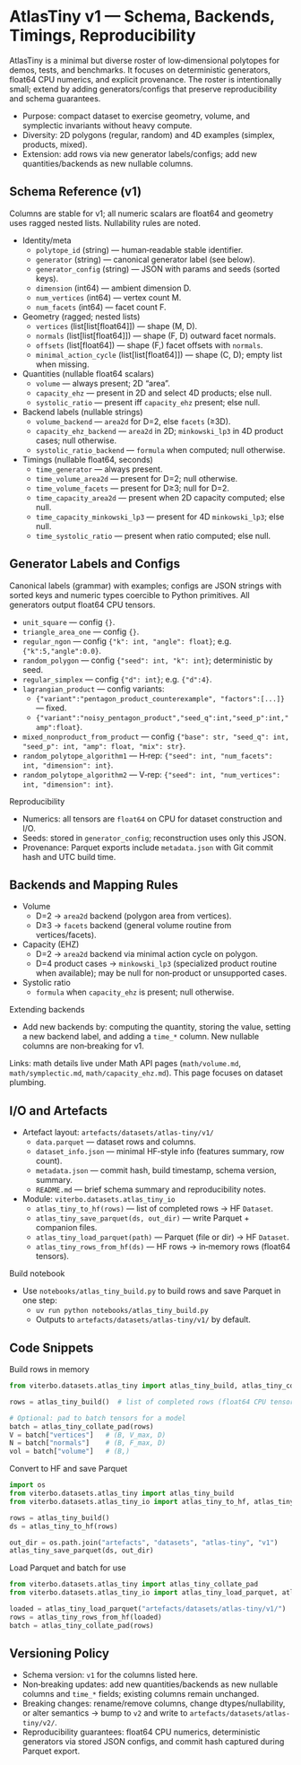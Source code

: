 # AtlasTiny v1 — Schema, Backends, Timings, Reproducibility

AtlasTiny is a minimal but diverse roster of low‑dimensional polytopes for demos, tests, and benchmarks. It focuses on deterministic generators, float64 CPU numerics, and explicit provenance. The roster is intentionally small; extend by adding generators/configs that preserve reproducibility and schema guarantees.

- Purpose: compact dataset to exercise geometry, volume, and symplectic invariants without heavy compute.
- Diversity: 2D polygons (regular, random) and 4D examples (simplex, products, mixed).
- Extension: add rows via new generator labels/configs; add new quantities/backends as new nullable columns.

## Schema Reference (v1)

Columns are stable for v1; all numeric scalars are float64 and geometry uses ragged nested lists. Nullability rules are noted.

- Identity/meta
  - `polytope_id` (string) — human‑readable stable identifier.
  - `generator` (string) — canonical generator label (see below).
  - `generator_config` (string) — JSON with params and seeds (sorted keys).
  - `dimension` (int64) — ambient dimension D.
  - `num_vertices` (int64) — vertex count M.
  - `num_facets` (int64) — facet count F.
- Geometry (ragged; nested lists)
  - `vertices` (list[list[float64]]) — shape (M, D).
  - `normals` (list[list[float64]]) — shape (F, D) outward facet normals.
  - `offsets` (list[float64]) — shape (F,) facet offsets with `normals`.
  - `minimal_action_cycle` (list[list[float64]]) — shape (C, D); empty list when missing.
- Quantities (nullable float64 scalars)
  - `volume` — always present; 2D “area”.
  - `capacity_ehz` — present in 2D and select 4D products; else null.
  - `systolic_ratio` — present iff `capacity_ehz` present; else null.
- Backend labels (nullable strings)
  - `volume_backend` — `area2d` for D=2, else `facets` (≥3D).
  - `capacity_ehz_backend` — `area2d` in 2D; `minkowski_lp3` in 4D product cases; null otherwise.
  - `systolic_ratio_backend` — `formula` when computed; null otherwise.
- Timings (nullable float64, seconds)
  - `time_generator` — always present.
  - `time_volume_area2d` — present for D=2; null otherwise.
  - `time_volume_facets` — present for D≥3; null for D=2.
  - `time_capacity_area2d` — present when 2D capacity computed; else null.
  - `time_capacity_minkowski_lp3` — present for 4D `minkowski_lp3`; else null.
  - `time_systolic_ratio` — present when ratio computed; else null.

## Generator Labels and Configs

Canonical labels (grammar) with examples; configs are JSON strings with sorted keys and numeric types coercible to Python primitives. All generators output float64 CPU tensors.

- `unit_square` — config `{}`.
- `triangle_area_one` — config `{}`.
- `regular_ngon` — config `{"k": int, "angle": float}`; e.g. `{"k":5,"angle":0.0}`.
- `random_polygon` — config `{"seed": int, "k": int}`; deterministic by seed.
- `regular_simplex` — config `{"d": int}`; e.g. `{"d":4}`.
- `lagrangian_product` — config variants:
  - `{"variant":"pentagon_product_counterexample", "factors":[...]}` — fixed.
  - `{"variant":"noisy_pentagon_product","seed_q":int,"seed_p":int,"amp":float}`.
- `mixed_nonproduct_from_product` — config `{"base": str, "seed_q": int, "seed_p": int, "amp": float, "mix": str}`.
- `random_polytope_algorithm1` — H‑rep: `{"seed": int, "num_facets": int, "dimension": int}`.
- `random_polytope_algorithm2` — V‑rep: `{"seed": int, "num_vertices": int, "dimension": int}`.

Reproducibility
- Numerics: all tensors are `float64` on CPU for dataset construction and I/O.
- Seeds: stored in `generator_config`; reconstruction uses only this JSON.
- Provenance: Parquet exports include `metadata.json` with Git commit hash and UTC build time.

## Backends and Mapping Rules

- Volume
  - D=2 → `area2d` backend (polygon area from vertices).
  - D≥3 → `facets` backend (general volume routine from vertices/facets).
- Capacity (EHZ)
  - D=2 → `area2d` backend via minimal action cycle on polygon.
  - D=4 product cases → `minkowski_lp3` (specialized product routine when available); may be null for non‑product or unsupported cases.
- Systolic ratio
  - `formula` when `capacity_ehz` is present; null otherwise.

Extending backends
- Add new backends by: computing the quantity, storing the value, setting a new backend label, and adding a `time_*` column. New nullable columns are non‑breaking for v1.

Links: math details live under Math API pages (`math/volume.md`, `math/symplectic.md`, `math/capacity_ehz.md`). This page focuses on dataset plumbing.

## I/O and Artefacts

- Artefact layout: `artefacts/datasets/atlas-tiny/v1/`
  - `data.parquet` — dataset rows and columns.
  - `dataset_info.json` — minimal HF‑style info (features summary, row count).
  - `metadata.json` — commit hash, build timestamp, schema version, summary.
  - `README.md` — brief schema summary and reproducibility notes.
- Module: `viterbo.datasets.atlas_tiny_io`
  - `atlas_tiny_to_hf(rows)` — list of completed rows → HF `Dataset`.
  - `atlas_tiny_save_parquet(ds, out_dir)` — write Parquet + companion files.
  - `atlas_tiny_load_parquet(path)` — Parquet (file or dir) → HF `Dataset`.
  - `atlas_tiny_rows_from_hf(ds)` — HF rows → in‑memory rows (float64 tensors).

Build notebook
- Use `notebooks/atlas_tiny_build.py` to build rows and save Parquet in one step:
  - `uv run python notebooks/atlas_tiny_build.py`
  - Outputs to `artefacts/datasets/atlas-tiny/v1/` by default.

## Code Snippets

Build rows in memory

```python
from viterbo.datasets.atlas_tiny import atlas_tiny_build, atlas_tiny_collate_pad

rows = atlas_tiny_build()  # list of completed rows (float64 CPU tensors)

# Optional: pad to batch tensors for a model
batch = atlas_tiny_collate_pad(rows)
V = batch["vertices"]   # (B, V_max, D)
N = batch["normals"]    # (B, F_max, D)
vol = batch["volume"]   # (B,)
```

Convert to HF and save Parquet

```python
import os
from viterbo.datasets.atlas_tiny import atlas_tiny_build
from viterbo.datasets.atlas_tiny_io import atlas_tiny_to_hf, atlas_tiny_save_parquet

rows = atlas_tiny_build()
ds = atlas_tiny_to_hf(rows)

out_dir = os.path.join("artefacts", "datasets", "atlas-tiny", "v1")
atlas_tiny_save_parquet(ds, out_dir)
```

Load Parquet and batch for use

```python
from viterbo.datasets.atlas_tiny import atlas_tiny_collate_pad
from viterbo.datasets.atlas_tiny_io import atlas_tiny_load_parquet, atlas_tiny_rows_from_hf

loaded = atlas_tiny_load_parquet("artefacts/datasets/atlas-tiny/v1/")
rows = atlas_tiny_rows_from_hf(loaded)
batch = atlas_tiny_collate_pad(rows)
```

## Versioning Policy

- Schema version: `v1` for the columns listed here.
- Non‑breaking updates: add new quantities/backends as new nullable columns and `time_*` fields; existing columns remain unchanged.
- Breaking changes: rename/remove columns, change dtypes/nullability, or alter semantics → bump to `v2` and write to `artefacts/datasets/atlas-tiny/v2/`.
- Reproducibility guarantees: float64 CPU numerics, deterministic generators via stored JSON configs, and commit hash captured during Parquet export.


